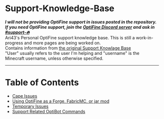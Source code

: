 # Support-Knowledge-Base 
***I will not be providing OptiFine support in issues posted in the repository. If you need OptiFine support, join the [OptiFine Discord server](https://discord.gg/3mMpcwW) and ask in [#support-:fire:](https://discord.gg/geeMjTYk)***  
Ari43's Personal OptiFine support knowledge base. This is still a work-in-progress and more pages are being worked on.  
Contains information from [the original Support Knowlage Base](https://github.com/Team-OptiFine/Support-Knowledge-Base)  
"User" usually refers to the user I'm helping and "username" is the Minecraft username, unless otherwise specified.

<hr>

# Table of Contents
- [Cape Issues](/Capes.md)
- [Using OptiFine as a Forge, FabricMC, or jar mod](/UseAsAMod.md)
- [Temporary Issues](/Temporary.md)
- [Support Related OptiBot Commands](/BotCommandsList.md)
